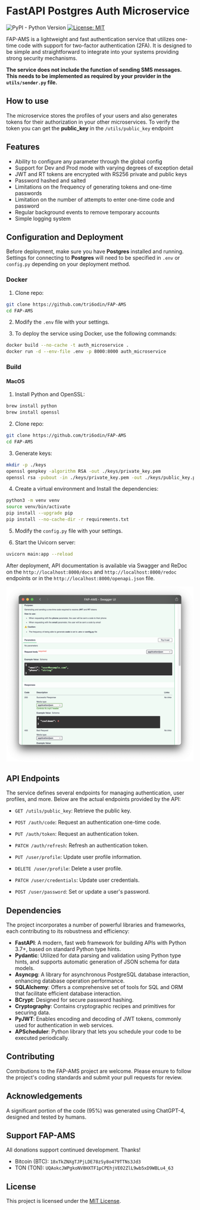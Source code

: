 # FastAPI Postgres Auth Microservice

![PyPI - Python Version](https://img.shields.io/pypi/pyversions/fastapi) [![License: MIT](https://img.shields.io/badge/License-MIT-yellow.svg)](https://github.com/tri6odin/FAP-AMS/blob/main/LICENSE.MD)

FAP-AMS is a lightweight and fast authentication service that utilizes one-time code with support for two-factor authentication (2FA). It is designed to be simple and straightforward to integrate into your systems providing strong security mechanisms.

**The service does not include the function of sending SMS messages. This needs to be implemented as required by your provider in the `utils/sender.py` file.**

## How to use

The microservice stores the profiles of your users and also generates tokens for their authorization in your other microservices. To verify the token you can get the **public_key** in the `/utils/public_key` endpoint

## Features

- Ability to configure any parameter through the global config
- Support for Dev and Prod mode with varying degrees of exception detail
- JWT and RT tokens are encrypted with RS256 private and public keys
- Password hashed and salted
- Limitations on the frequency of generating tokens and one-time passwords
- Limitation on the number of attempts to enter one-time code and password
- Regular background events to remove temporary accounts
- Simple logging system

## Configuration and Deployment

Before deployment, make sure you have **Postgres** installed and running. Settings for connecting to **Postgres** will need to be specified in `.env` or `config.py` depending on your deployment method.

### Docker

1. Clone repo:

```bash
git clone https://github.com/tri6odin/FAP-AMS
cd FAP-AMS
```

2. Modify the `.env` file with your settings.

3. To deploy the service using Docker, use the following commands:

```bash
docker build --no-cache -t auth_microservice .
docker run -d --env-file .env -p 8000:8000 auth_microservice
```

### Build

#### MacOS

1. Install Python and OpenSSL:

```bash
brew install python
brew install openssl
```

2. Clone repo:

```bash
git clone https://github.com/tri6odin/FAP-AMS
cd FAP-AMS
```

3. Generate keys:

```bash
mkdir -p ./keys
openssl genpkey -algorithm RSA -out ./keys/private_key.pem
openssl rsa -pubout -in ./keys/private_key.pem -out ./keys/public_key.pem
```

4. Create a virtual environment and Install the dependencies:

```bash
python3 -m venv venv
source venv/bin/activate
pip install --upgrade pip
pip install --no-cache-dir -r requirements.txt
```

5. Modify the `config.py` file with your settings.

6. Start the Uvicorn server:

```bash
uvicorn main:app --reload
```

After deployment, API documentation is available via Swagger and ReDoc on the `http://localhost:8000/docs` and `http://localhost:8000/redoc` endpoints or in the `http://localhost:8000/openapi.json` file.

![screenshot](./static/swagger.png "Swagger UI")

## API Endpoints

The service defines several endpoints for managing authentication, user profiles, and more. Below are the actual endpoints provided by the API:

- `GET /utils/public_key`: Retrieve the public key.

- `POST /auth/code`: Request an authentication one-time code.
- `PUT /auth/token`: Request an authentication token.
- `PATCH /auth/refresh`: Refresh an authentication token.

- `PUT /user/profile`: Update user profile information.
- `DELETE /user/profile`: Delete a user profile.
- `PATCH /user/credentials`: Update user credentials.
- `POST /user/password`: Set or update a user's password.

## Dependencies

The project incorporates a number of powerful libraries and frameworks, each contributing to its robustness and efficiency:

- **FastAPI**: A modern, fast web framework for building APIs with Python 3.7+, based on standard Python type hints.
- **Pydantic**: Utilized for data parsing and validation using Python type hints, and supports automatic generation of JSON schema for data models.
- **Asyncpg**: A library for asynchronous PostgreSQL database interaction, enhancing database operation performance.
- **SQLAlchemy**: Offers a comprehensive set of tools for SQL and ORM that facilitate efficient database interaction.
- **BCrypt**: Designed for secure password hashing.
- **Cryptography**: Contains cryptographic recipes and primitives for securing data.
- **PyJWT**: Enables encoding and decoding of JWT tokens, commonly used for authentication in web services.
- **APScheduler**: Python library that lets you schedule your code to be executed periodically.

## Contributing

Contributions to the FAP-AMS project are welcome. Please ensure to follow the project's coding standards and submit your pull requests for review.

## Acknowledgements

A significant portion of the code (95%) was generated using ChatGPT-4, designed and tested by humans.

## Support FAP-AMS

All donations support continued development. Thanks!

- Bitcoin (BTC): `18xTkZNXgTJPjLDE78zSy8o479TTNs3Jd3`
- TON (TON): `UQAokcJWPgkoNV8HXTF1pCPEhjVE02ZlL9wb5xD9WBLu4_63`

## License

This project is licensed under the [MIT License](https://github.com/tri6odin/FAP-AMS/blob/main/LICENSE).
